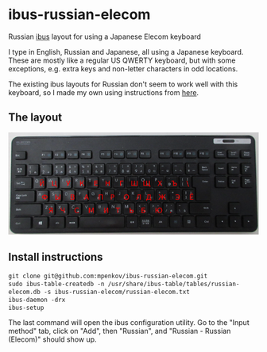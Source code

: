# ibus-russian-elecom

Russian [ibus](https://github.com/ibus/ibus) layout for using a Japanese Elecom keyboard

I type in English, Russian and Japanese, all using a Japanese keyboard.
These are mostly like a regular US QWERTY keyboard, but with some exceptions, e.g. extra keys and non-letter characters in odd locations.

The existing ibus layouts for Russian don't seem to work well with this keyboard, so I made my own using instructions from [here](http://www.studymongolian.net/technical/how-to-create-linux-input-method-editor/).

## The layout

![layout.png](layout.png)

## Install instructions

```
git clone git@github.com:mpenkov/ibus-russian-elecom.git
sudo ibus-table-createdb -n /usr/share/ibus-table/tables/russian-elecom.db -s ibus-russian-elecom/russian-elecom.txt
ibus-daemon -drx
ibus-setup
```

The last command will open the ibus configuration utility.
Go to the "Input method" tab, click on "Add", then "Russian", and "Russian - Russian (Elecom)" should show up.
